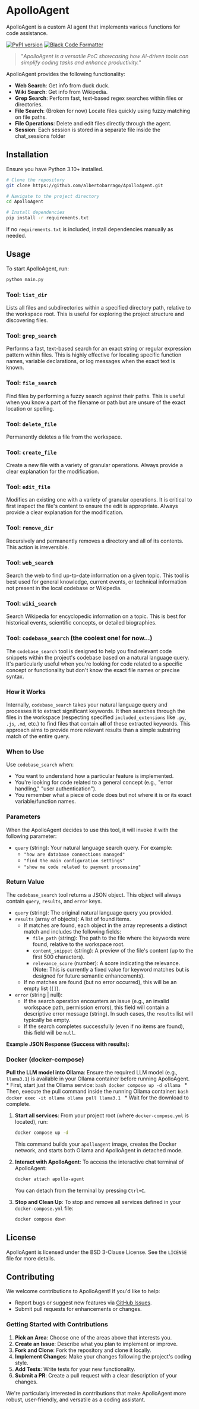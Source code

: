 # ApolloAgent

ApolloAgent is a custom AI agent that implements various functions for code assistance.

[![PyPI version](https://img.shields.io/pypi/v/apollo-agent)](https://pypi.org/appo-agent)
[![Black Code Formatter](https://github.com/AlbertoBarrago/ApolloAgent/actions/workflows/black.yml/badge.svg)](https://github.com/AlbertoBarrago/ApolloAgent/actions/workflows/black.yml)

> "_ApolloAgent is a versatile PoC showcasing how AI-driven tools can simplify coding tasks and enhance productivity._"

ApolloAgent provides the following functionality:

- **Web Search**: Get info from duck duck.
- **Wiki Search**: Get info from Wikipedia.
- **Grep Search**: Perform fast, text-based regex searches within files or directories.
- **File Search**: (Broken for now) Locate files quickly using fuzzy matching on file paths.
- **File Operations**: Delete and edit files directly through the agent.
- **Session**: Each session is stored in a separate file inside the chat_sessions folder 

## Installation

Ensure you have Python 3.10+ installed.

```bash
# Clone the repository
git clone https://github.com/albertobarrago/ApolloAgent.git

# Navigate to the project directory
cd ApolloAgent

# Install dependencies
pip install -r requirements.txt
```

If no `requirements.txt` is included, install dependencies manually as needed.

## Usage

To start ApolloAgent, run:

```bash
python main.py
```

### Tool: `list_dir`

Lists all files and subdirectories within a specified directory path, relative to the workspace root. This is useful for exploring the project structure and discovering files.

### Tool: `grep_search`

Performs a fast, text-based search for an exact string or regular expression pattern within files. This is highly effective for locating specific function names, variable declarations, or log messages when the exact text is known.

### Tool: `file_search`

Find files by performing a fuzzy search against their paths. This is useful when you know a part of the filename or path but are unsure of the exact location or spelling.

### Tool: `delete_file`

Permanently deletes a file from the workspace.

### Tool: `create_file`

Create a new file with a variety of granular operations. Always provide a clear explanation for the modification.

### Tool: `edit_file`

Modifies an existing one with a variety of granular operations. It is critical to first inspect the file's content to ensure the edit is appropriate. Always provide a clear explanation for the modification.

### Tool: `remove_dir`

Recursively and permanently removes a directory and all of its contents. This action is irreversible.

### Tool: `web_search`

Search the web to find up-to-date information on a given topic. This tool is best used for general knowledge, current events, or technical information not present in the local codebase or Wikipedia.

### Tool: `wiki_search`

Search Wikipedia for encyclopedic information on a topic. This is best for historical events, scientific concepts, or detailed biographies.

### Tool: `codebase_search` (the coolest one! for now...)

The `codebase_search` tool is designed to help you find relevant code snippets within the project's codebase based on a natural language query. It's particularly useful when you're looking for code related to a specific concept or functionality but don't know the exact file names or precise syntax.

### How it Works

Internally, `codebase_search` takes your natural language query and processes it to extract significant keywords. It then searches through the files in the workspace (respecting specified `included_extensions` like `.py`, `.js`, `.md`, etc.) to find files that contain **all** of these extracted keywords. This approach aims to provide more relevant results than a simple substring match of the entire query.

### When to Use

Use `codebase_search` when:

*   You want to understand how a particular feature is implemented.
*   You're looking for code related to a general concept (e.g., "error handling," "user authentication").
*   You remember what a piece of code does but not where it is or its exact variable/function names.

### Parameters

When the ApolloAgent decides to use this tool, it will invoke it with the following parameter:

*   `query` (string): Your natural language search query. For example:
    *   `"how are database connections managed"`
    *   `"find the main configuration settings"`
    *   `"show me code related to payment processing"`

### Return Value

The `codebase_search` tool returns a JSON object. This object will always contain `query`, `results`, and `error` keys.

*   `query` (string): The original natural language query you provided.
*   `results` (array of objects): A list of found items.
    *   If matches are found, each object in the array represents a distinct match and includes the following fields:
        *   `file_path` (string): The path to the file where the keywords were found, relative to the workspace root.
        *   `content_snippet` (string): A preview of the file's content (up to the first 500 characters).
        *   `relevance_score` (number): A score indicating the relevance. (Note: This is currently a fixed value for keyword matches but is designed for future semantic enhancements).
    *   If no matches are found (but no error occurred), this will be an empty list (`[]`).
*   `error` (string | null):
    *   If the search operation encounters an issue (e.g., an invalid workspace path, permission errors), this field will contain a descriptive error message (string). In such cases, the `results` list will typically be empty.
    *   If the search completes successfully (even if no items are found), this field will be `null`.

**Example JSON Response (Success with results):**

### Docker (docker-compose)
**Pull the LLM model into Ollama**:
    Ensure the required LLM model (e.g., `llama3.1`) is available in your Ollama container before running ApolloAgent.
    * First, start just the Ollama service:
        ```bash
        docker compose up -d ollama
        ```
    * Then, execute the pull command inside the running Ollama container:
        ```bash
        docker exec -it ollama ollama pull llama3.1
        ```
    * Wait for the download to complete.

1. **Start all services**:
    From your project root (where `docker-compose.yml` is located), run:
    ```bash
    docker compose up -d
    ```
    This command builds your `apolloagent` image, creates the Docker network, and starts both Ollama and ApolloAgent in detached mode.

2. **Interact with ApolloAgent**:
    To access the interactive chat terminal of ApolloAgent:
    ```bash
    docker attach apollo-agent
    ```
    You can detach from the terminal by pressing `Ctrl+C`.

3. **Stop and Clean Up**:
    To stop and remove all services defined in your `docker-compose.yml` file:
    ```bash
    docker compose down
    ```

## License

ApolloAgent is licensed under the BSD 3-Clause License. See the `LICENSE` file for more details.

## Contributing

We welcome contributions to ApolloAgent! If you'd like to help:
- Report bugs or suggest new features via [GitHub Issues](https://github.com/AlbertoBarrago/Apollo-Agent/issues).
- Submit pull requests for enhancements or changes.

### Getting Started with Contributions

1. **Pick an Area**: Choose one of the areas above that interests you.
2. **Create an Issue**: Describe what you plan to implement or improve.
3. **Fork and Clone**: Fork the repository and clone it locally.
4. **Implement Changes**: Make your changes following the project's coding style.
5. **Add Tests**: Write tests for your new functionality.
6. **Submit a PR**: Create a pull request with a clear description of your changes.

We're particularly interested in contributions that make ApolloAgent more robust, user-friendly, and versatile as a coding assistant.
